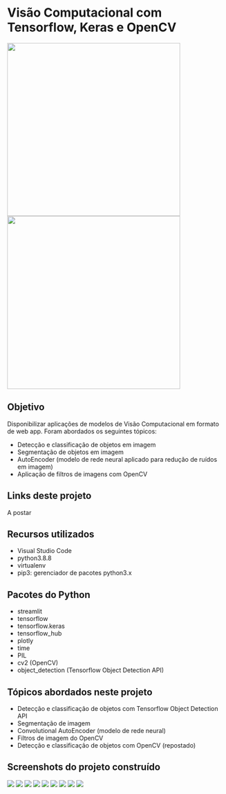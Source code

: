 # Visão Computacional com Tensorflow, Keras e OpenCV
<p float="left">
  <img src="images/image2.jpg" width="400" />
  <img src="images/image4.jpg" width="400" /> 
</p>

## Objetivo
Disponibilizar aplicações de modelos de Visão Computacional em formato de web app. Foram abordados os seguintes tópicos:
- Detecção e classificação de objetos em imagem
- Segmentação de objetos em imagem
- AutoEncoder (modelo de rede neural aplicado para redução de ruídos em imagem)
- Aplicação de filtros de imagens com OpenCV

## Links deste projeto
A postar

## Recursos utilizados
- Visual Studio Code
- python3.8.8
- virtualenv
- pip3: gerenciador de pacotes python3.x

## Pacotes do Python
- streamlit
- tensorflow
- tensorflow.keras
- tensorflow_hub
- plotly
- time
- PIL
- cv2 (OpenCV)
- object_detection (Tensorflow Object Detection API)

## Tópicos abordados neste projeto
- Detecção e classificação de objetos com Tensorflow Object Detection API
- Segmentação de imagem
- Convolutional AutoEncoder (modelo de rede neural)
- Filtros de imagem do OpenCV
- Detecção e classificação de objetos com OpenCV (repostado)

## Screenshots do projeto construído
<img src="images/screenshot01.png" />
<img src="images/screenshot02.png" />
<img src="images/screenshot03.png" />
<img src="images/screenshot04.png" />
<img src="images/screenshot05.png" />
<img src="images/screenshot06.png" />
<img src="images/screenshot07.png" />
<img src="images/screenshot08.png" />
<img src="images/screenshot09.png" />
